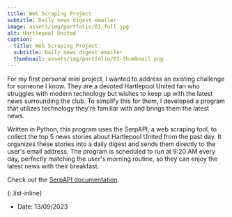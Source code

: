 ```yaml
---
title: Web Scraping Project
subtitle: Daily news digest emailer
image: assets/img/portfolio/01-full.jpg
alt: Hartlepool United
caption:
  title: Web Scraping Project
  subtitle: Daily news digest emailer
  thumbnail: assets/img/portfolio/01-thumbnail.png
---
```


For my first personal mini project, I wanted to address an existing challenge for someone I know. They are a devoted Hartlepool United fan who struggles with modern technology but wishes to keep up with the latest news surrounding the club. To simplify this for them, I developed a program that utilizes technology they're familiar with and brings them the latest news.

Written in Python, this program uses the SerpAPI, a web scraping tool, to collect the top 5 news stories about Hartlepool United from the past day. It organizes these stories into a daily digest and sends them directly to the user's email address. The program is scheduled to run at 9:20 AM every day, perfectly matching the user's morning routine, so they can enjoy the latest news with their breakfast.

Check out the [SerpAPI documentation](https://serpapi.com/).

{:.list-inline}
- Date: 13/09/2023
